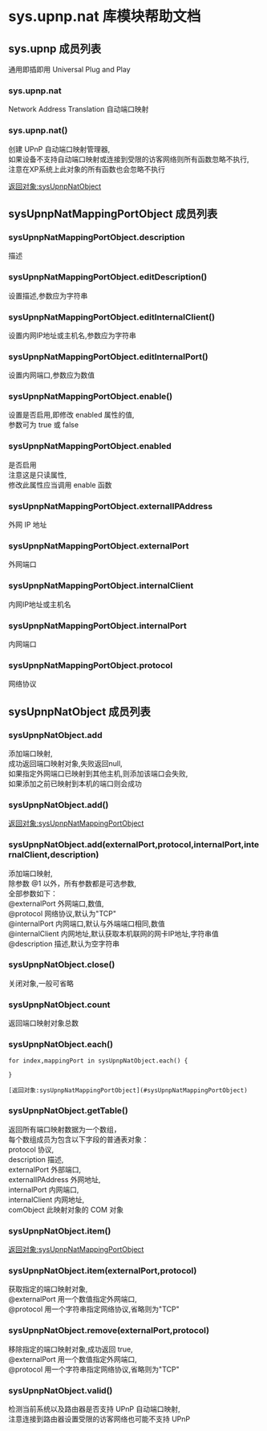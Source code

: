 # sys.upnp.nat 库模块帮助文档

<a id="sys.upnp"></a>
## sys.upnp 成员列表

通用即插即用 Universal Plug and Play

<a id="sys.upnp.nat"></a>
### sys.upnp.nat 
 Network Address Translation 自动端口映射

<a id="sys.upnp.nat"></a>
### sys.upnp.nat() 
 创建 UPnP 自动端口映射管理器,  
如果设备不支持自动端口映射或连接到受限的访客网络则所有函数忽略不执行,  
注意在XP系统上此对象的所有函数也会忽略不执行  
  
[返回对象:sysUpnpNatObject](#sysUpnpNatObject)

<a id="sysUpnpNatMappingPortObject"></a>
## sysUpnpNatMappingPortObject 成员列表


<a id="sysUpnpNatMappingPortObject.description"></a>
### sysUpnpNatMappingPortObject.description 
 描述

<a id="sysUpnpNatMappingPortObject.editDescription"></a>
### sysUpnpNatMappingPortObject.editDescription() 
 设置描述,参数应为字符串

<a id="sysUpnpNatMappingPortObject.editInternalClient"></a>
### sysUpnpNatMappingPortObject.editInternalClient() 
 设置内网IP地址或主机名,参数应为字符串

<a id="sysUpnpNatMappingPortObject.editInternalPort"></a>
### sysUpnpNatMappingPortObject.editInternalPort() 
 设置内网端口,参数应为数值

<a id="sysUpnpNatMappingPortObject.enable"></a>
### sysUpnpNatMappingPortObject.enable() 
 设置是否启用,即修改 enabled 属性的值,  
参数可为 true 或 false

<a id="sysUpnpNatMappingPortObject.enabled"></a>
### sysUpnpNatMappingPortObject.enabled 
 是否启用  
注意这是只读属性,  
修改此属性应当调用 enable 函数

<a id="sysUpnpNatMappingPortObject.externalIPAddress"></a>
### sysUpnpNatMappingPortObject.externalIPAddress 
 外网 IP 地址

<a id="sysUpnpNatMappingPortObject.externalPort"></a>
### sysUpnpNatMappingPortObject.externalPort 
 外网端口

<a id="sysUpnpNatMappingPortObject.internalClient"></a>
### sysUpnpNatMappingPortObject.internalClient 
 内网IP地址或主机名

<a id="sysUpnpNatMappingPortObject.internalPort"></a>
### sysUpnpNatMappingPortObject.internalPort 
 内网端口

<a id="sysUpnpNatMappingPortObject.protocol"></a>
### sysUpnpNatMappingPortObject.protocol 
 网络协议

<a id="sysUpnpNatObject"></a>
## sysUpnpNatObject 成员列表


<a id="sysUpnpNatObject.add"></a>
### sysUpnpNatObject.add 
 添加端口映射,  
成功返回端口映射对象,失败返回null,  
如果指定外网端口已映射到其他主机,则添加该端口会失败,  
如果添加之前已映射到本机的端口则会成功

<a id="sysUpnpNatObject.add"></a>
### sysUpnpNatObject.add() 
 [返回对象:sysUpnpNatMappingPortObject](#sysUpnpNatMappingPortObject)

<a id="sysUpnpNatObject.add"></a>
### sysUpnpNatObject.add(externalPort,protocol,internalPort,internalClient,description) 
 添加端口映射,  
除参数 @1 以外，所有参数都是可选参数,  
全部参数如下：  
@externalPort 外网端口,数值,  
@protocol 网络协议,默认为"TCP"  
@internalPort 内网端口,默认与外端端口相同,数值  
@internalClient 内网地址,默认获取本机联网的网卡IP地址,字符串值  
@description 描述,默认为空字符串

<a id="sysUpnpNatObject.close"></a>
### sysUpnpNatObject.close() 
 关闭对象,一般可省略

<a id="sysUpnpNatObject.count"></a>
### sysUpnpNatObject.count 
 返回端口映射对象总数

<a id="sysUpnpNatObject.each"></a>
### sysUpnpNatObject.each() 
 

```aardio
for index,mappingPort in sysUpnpNatObject.each() {  
	  
}  
  
[返回对象:sysUpnpNatMappingPortObject](#sysUpnpNatMappingPortObject)
```



<a id="sysUpnpNatObject.getTable"></a>
### sysUpnpNatObject.getTable() 
 返回所有端口映射数据为一个数组，  
每个数组成员为包含以下字段的普通表对象：  
protocol 协议,  
description 描述,  
externalPort 外部端口,  
externalIPAddress 外网地址,  
internalPort 内网端口,  
internalClient 内网地址,  
comObject 此映射对象的 COM 对象

<a id="sysUpnpNatObject.item"></a>
### sysUpnpNatObject.item() 
 [返回对象:sysUpnpNatMappingPortObject](#sysUpnpNatMappingPortObject)

<a id="sysUpnpNatObject.item"></a>
### sysUpnpNatObject.item(externalPort,protocol) 
 获取指定的端口映射对象,  
@externalPort 用一个数值指定外网端口,  
@protocol 用一个字符串指定网络协议,省略则为"TCP"

<a id="sysUpnpNatObject.remove"></a>
### sysUpnpNatObject.remove(externalPort,protocol) 
 移除指定的端口映射对象,成功返回 true,  
@externalPort 用一个数值指定外网端口,  
@protocol 用一个字符串指定网络协议,省略则为"TCP"

<a id="sysUpnpNatObject.valid"></a>
### sysUpnpNatObject.valid() 
 检测当前系统以及路由器是否支持 UPnP 自动端口映射,  
注意连接到路由器设置受限的访客网络也可能不支持 UPnP

